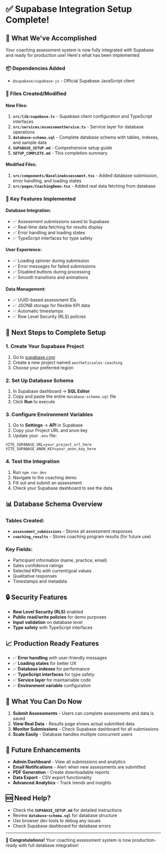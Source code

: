# ✅ **Supabase Integration Setup Complete!**

## 🎉 **What We've Accomplished**

Your coaching assessment system is now fully integrated with Supabase and ready for production use! Here's what has been implemented:

### **📦 Dependencies Added**
- `@supabase/supabase-js` - Official Supabase JavaScript client

### **🔧 Files Created/Modified**

#### **New Files:**
1. **`src/lib/supabase.ts`** - Supabase client configuration and TypeScript interfaces
2. **`src/services/assessmentService.ts`** - Service layer for database operations
3. **`database-schema.sql`** - Complete database schema with tables, indexes, and sample data
4. **`SUPABASE_SETUP.md`** - Comprehensive setup guide
5. **`SETUP_COMPLETE.md`** - This completion summary

#### **Modified Files:**
1. **`src/components/BaselineAssessment.tsx`** - Added database submission, error handling, and loading states
2. **`src/pages/CoachingDemo.tsx`** - Added real data fetching from database

### **🚀 Key Features Implemented**

#### **Database Integration:**
- ✅ Assessment submissions saved to Supabase
- ✅ Real-time data fetching for results display
- ✅ Error handling and loading states
- ✅ TypeScript interfaces for type safety

#### **User Experience:**
- ✅ Loading spinner during submission
- ✅ Error messages for failed submissions
- ✅ Disabled buttons during processing
- ✅ Smooth transitions and animations

#### **Data Management:**
- ✅ UUID-based assessment IDs
- ✅ JSONB storage for flexible KPI data
- ✅ Automatic timestamps
- ✅ Row Level Security (RLS) policies

## 🔄 **Next Steps to Complete Setup**

### **1. Create Your Supabase Project**
1. Go to [supabase.com](https://supabase.com)
2. Create a new project named `aestheticsales-coaching`
3. Choose your preferred region

### **2. Set Up Database Schema**
1. In Supabase dashboard → **SQL Editor**
2. Copy and paste the entire `database-schema.sql` file
3. Click **Run** to execute

### **3. Configure Environment Variables**
1. Go to **Settings** → **API** in Supabase
2. Copy your Project URL and anon key
3. Update your `.env` file:
```env
VITE_SUPABASE_URL=your_project_url_here
VITE_SUPABASE_ANON_KEY=your_anon_key_here
```

### **4. Test the Integration**
1. Run `npm run dev`
2. Navigate to the coaching demo
3. Fill out and submit an assessment
4. Check your Supabase dashboard to see the data

## 📊 **Database Schema Overview**

### **Tables Created:**
- **`assessment_submissions`** - Stores all assessment responses
- **`coaching_results`** - Stores coaching program results (for future use)

### **Key Fields:**
- Participant information (name, practice, email)
- Sales confidence ratings
- Selected KPIs with current/goal values
- Qualitative responses
- Timestamps and metadata

## 🔒 **Security Features**

- **Row Level Security (RLS)** enabled
- **Public read/write policies** for demo purposes
- **Input validation** on database level
- **Type safety** with TypeScript interfaces

## 📈 **Production Ready Features**

- ✅ **Error handling** with user-friendly messages
- ✅ **Loading states** for better UX
- ✅ **Database indexes** for performance
- ✅ **TypeScript interfaces** for type safety
- ✅ **Service layer** for maintainable code
- ✅ **Environment variable** configuration

## 🎯 **What You Can Do Now**

1. **Submit Assessments** - Users can complete assessments and data is saved
2. **View Real Data** - Results page shows actual submitted data
3. **Monitor Submissions** - Check Supabase dashboard for all submissions
4. **Scale Easily** - Database handles multiple concurrent users

## 🚀 **Future Enhancements**

- **Admin Dashboard** - View all submissions and analytics
- **Email Notifications** - Alert when new assessments are submitted
- **PDF Generation** - Create downloadable reports
- **Data Export** - CSV export functionality
- **Advanced Analytics** - Track trends and insights

## 🆘 **Need Help?**

- Check the **`SUPABASE_SETUP.md`** for detailed instructions
- Review **`database-schema.sql`** for database structure
- Use browser dev tools to debug any issues
- Check Supabase dashboard for database errors

---

**🎉 Congratulations!** Your coaching assessment system is now production-ready with full database integration! 